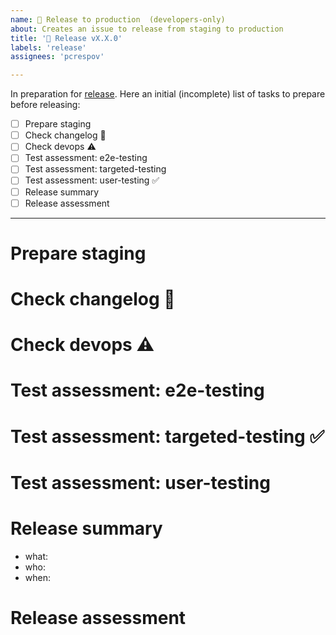 ```yaml
---
name: 🚀 Release to production  (developers-only)
about: Creates an issue to release from staging to production
title: '🚀 Release vX.X.0'
labels: 'release'
assignees: 'pcrespov'

---
```


In preparation for [release](https://github.com/ITISFoundation/osparc-simcore/releases). Here an initial (incomplete) list of tasks to prepare before releasing:


- [ ] Prepare staging
- [ ] Check changelog 🚨
- [ ] Check devops ⚠️
- [ ] Test assessment: e2e-testing
- [ ] Test assessment: targeted-testing
- [ ] Test assessment: user-testing ✅
- [ ] Release summary
- [ ] Release assessment

---

# Prepare staging
<!--
- Pre-release and hotfix until stable
- Keep "motivation" as concrete as possible
- ...
-->

# Check changelog 🚨
<!--
- draft changelogs accumulated from staging
- human-readable highlights (optional)
-->


# Check devops ⚠️
<!-- review and prepare (⚠️ devops)
	- assess whether announcement necessary (e.g. logout?)
	- assess when is the most comfortable time to do release
-->

# Test assessment: e2e-testing
 <!-- Assessment carried out by batman/robin based on e2e daily tests outcome
 -->

# Test assessment: targeted-testing ✅
 <!-- Assessment carried out app-team on changelog **at least** on items marked with 🚨. Then replace with ✅ -->


# Test assessment: user-testing
 <!-- save all record zoom session  ``filesrv/osparc/DEVELOPERS/test-sessions`` and
 create an issue to follow up on them. Add issue here!
 -->


# Release summary

- what:  <!-- ```make release-prod version=MAJ.MIN.0 git_sha=SHA_OF_THE_WANTED_STAGING_RELEASE``` -->
- who: <!-- @Surfict @GitHK  -->
- when: <!-- THURSDAY Oct.20, afternoon -->


# Release assessment

<!-- How did the release go? Any incidents, problems, difficulties, unexpected issues, ... during the release process?
Notes on special warnings or configurations we should pay attention ... or in general any relevant information that helps us
mitigate the risk of failure when releasing to production
-->